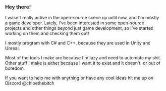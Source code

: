 ### Hey there!

I wasn't really active in the open-source scene up until now, and I'm mostly a game developer.
Lately, I've been interested in some open-source projects and other things beyond just game development, so I've started working on them and checking them out!

I mostly program with C# and C++, because they are used in Unity and Unreal.

Most of the tools I make are because I'm lazy and need to automate my shit.
Other stuff I make is either because I want it to exist and it doesn't, or out of boredom.

If you want to help me with anything or have any cool ideas hit me up on Discord @chloethebitch
